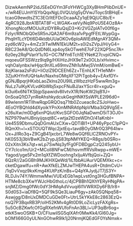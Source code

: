 DizwkAemNP2idJSEeDGYm3FoYHWCg3XyBHmPIibDnUE=
+/wR4EUJmYlSYbQqxNgL0VQUzlg5yDVwJToycStBHqE=
tcaoG9ewdtsZ1C3EO/ItEFDcDcaaAZy1qE9QjUC8b/E=
4gRC928JbrA1BTAT8F+LWGAK+xeVyiNq9PoU5E4Oz8A=
XhongNcofMOUuXzlDY8RuQsjD3+Kr2VGZplATv00f6g=
FzIyr/RNObQ0eSR5nJQA2AF6m9za1vPpgfFEtLWypGg=
PhqlH1LcYDtI6D4ktdbUUaOKOv6pIoAWlEdMgnAY3QM=
zyd6cW2y+4mZz3lTwIMN1EkUM2t+s0i2sZVpJ/H/yG4=
R8C23eA8/QcQdDN6Lxp4oySkOTwehE7oF22XQP5nc7A=
6z0ey2RqPVanY1u1G+OC7MYn6Tch1EYNeK27cvpiCNQ=
mqoeuGFSSWzz9iq9g/HXiHizJHX9eT2x0OLb/xHvimc=
vqhOaIynbx/wHjqc9nXLx69mvZNh1uMwjSVmM/omBwE=
8zjKlaraa2sFdU+IiOzlZ9DCEEh6Zz+TEnhLKTH1eNM=
3ZjuKHYnfUQHaAr/NaxhsOMqXF12PiTgob4y+EAxfDY=
gGNJBpqrjHKxbLaoZklns20U9lILzWbzzHzF5wwRm3g=
NuLz7uIKyKVLvdKbWbj5xpcFNuBJ/axYScr4lr+xguQ=
kl3ui6x6NiTKSbjpSpawidv8lIvtvX1R/NoKW2lqB1U=
0nSoaQ1tD7ynReAhshkydcukGegHNKfSsWPLE2l96d0=
89wlenm1RTllhwRqpGRQOsq71tb0Zcueac8cZSJoHwo=
4EoOYBQhId4dXyoikYPnXmMNRAtlpNpVMba3iQ9Vg5E=
x26uXw/m0Dg6xnPQIut/KvcSGFO0JqNaDwmD5iT3OJ0=
NZP979wHJBniyijqsqt8C+wtja2tDzeWDhO/41aKnbI=
Ue45S9DbmuQqDGmAUxCXw+QDTiBl1+UP46yPpcC1pPQ=
RQmXh+l+xSTOUQTWqc2jxtEq+tavdBOyGMr0Q3P64Iw=
Ox+J/lRo3q+Z9CgB41jxcbrL7We8wGQf6LlCZRNOvPY=
hK0S53j3bVBwK2bZrypJjS83tpNMYKEQ+R8gs/b0SRo=
02xXitn3Ks7qt+wLp7SwNq3yfFg0FDBDgpCzQ245ybU=
CY7cIco1m/Ur2+MColI8NFwCM/hsvmffRVsRwpp+mWE=
Yagod/yge5Px2m1qXfZWDoohng1xIjuAVfbjQoi+ZjQ=
6QzR//2aGGBh9MJKHXQeWd/1iLfbbAUAurVQEMXkc+c=
cketDgawIfu+nR+AwXfkELZMJwTHEPA4usR+DtdmCvU=
/1qDvVxqz9kxKmg4KUtPzK/nBs+Q4pYAJydjJT7jS3Y=
RLDJiv74Y/WmmwMw/VUExEGb1wpLvst0ng3HGufBNPA=
HTMe8cb3XwYWJcHbGthoLc/4jCPBBh1QXhYERyHNgPA=
snjMZ/Dmg0fWc0dY3HMqAdVvuqi6l1VWRXDy6FB/lr8=
S0d0S3+iaDf8Q+5QF9kSQe3LiauP6gy+zAk0SQNpq58=
Aswjgg/D8nUxDMDCuGDe0Ft+UtrL5kYKkE8c2863EzQ=
nsQ7P3BqxRB3P/oIH52KMv4gRt0D9LoZicLyzFAXgRs=
5u5OcBZKwfcOfGgRXefnWUfoFnAn3BLl+UP3qiBr6og=
etkK5woOSKB+O/CFIuwilSG5qlXAfr0MwKk4/Gl60Jg=
bOM1i66G0yULNnGOhwR9lk1j20NrmjKQEdGF0YsNmxk=
